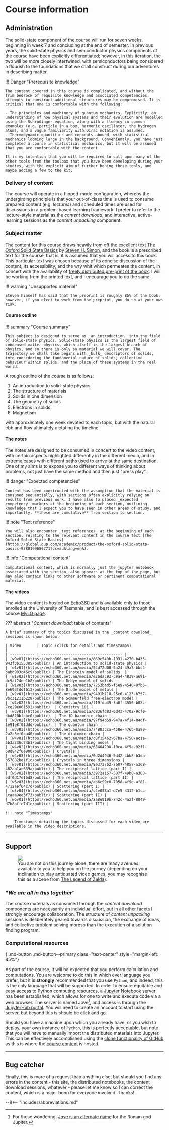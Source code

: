 # Course information

## Administration

The solid-state component of the course will run for seven weeks, beginning in week 7 and concluding at the end of semester. In previous years, the solid-state physics and semiconductor physics components of the course have been explicitly differentiated; however, in this iteration, the two will be more closely intertwined, with semiconductors being considered a flourish to the foundations that we shall construct during our adventures in describing matter.

!!! Danger "Prerequisite knowledge"

    The content covered in this course is complicated, and without the frim bedrock of requisite knowledge and associated competencies, attempts to construct additional structures may be compromised. It is critical that one is comfortable with the following:

    - The principles and machinery of quantum mechanics. Explicitly, an understanding of how physical systems and their evolution are modelled using the Schrödinger equation, along with a fluency in common examples (e.g. particle in a box, harmonic oscillator, the hydrogen atom), and a vague familiarity with Dirac notation is assumed.
    - Thermodynamic quantities and concepts abound, with statistical mechanics looming large in the background. Conveniently, you have just completed a course in statistical mechanics, but it will be assumed that you are comfortable with the content

    It is my intention that you will be required to call upon many of the other tools from the toolbox that you have been developing during your studies, with the explicit aim of further honing these tools, and maybe adding a few to the kit.

### Delivery of content

The course will operate in a flipped-mode configuration, whereby the undergirding principle is that your out-of-class time is used to consume prepared content (e.g. _lectures_) and scheduled times are used for discussions in a problem-based learning framework. I prefer to refer to the lecture-style material as the _content download_, and interactive, active-learning sessions as the _content unpacking_ component.

### Subject matter

The content for this course draws heavily from off the excellent text [The Oxford Solid State Basics](https://global.oup.com/academic/product/the-oxford-solid-state-basics-9780199680771?cc=au&lang=en&) by [Steven H. Simon](https://www-thphys.physics.ox.ac.uk/people/SteveSimon/), and the book is a prescribed text for the course, that is, it is assumed that you will access to this book. This particular text was chosen because of its concise discussion of the content, its accessibility, and the wry whit which permeates the content, in concert with the availability of [freely distributed pre-print of the book](http://www-thphys.physics.ox.ac.uk/people/SteveSimon/condmat2012/LectureNotes2012.pdf). I will be working from the printed text, and I encourage you to do the same.

!!! warning "Unsupported material"

    Steven himself has said that the preprint is roughly 85% of the book; however, if you elect to work from the preprint, you do so at your own risk.

#### Course outline

!!! summary "Course summary"

    This subject is designed to serve as _an introduction_ into the field of solid-state physics. Solid-state physics is the largest field of condensed matter physics, which itself is the largest branch of physics, and so there is only so material we will cover. The trajectory we shall take begins with _bulk_ descriptors of solids, into considering the fundamental nature of solids, collective behaviour within solids, and the place of these systems in the real world.

A rough outline of the course is as follows:

  1. An introduction to solid-state physics
  2. The structure of materials
  3. Solids in one dimension
  4. The geometry of solids
  5. Electrons in solids
  6. Magnetism

with approximately one week devoted to each topic, but with the natural ebb and flow ultimately dictating the timeline.

#### The notes

The notes are designed to be consumed in concert to the video content, with certain aspects highlighted differently in the different media, and in extreme cases with different paths used to arrive at the same destination. One of my aims is to expose you to different ways of thinking about problems, not just have the same method and then just "press play".

!!! danger  "Expected competencies"

    Content has been constructed with the assumption that the material is consumed sequentially, with sections often explicitly relying on results from previous work. I have also to placed _expected competency_ markers at the beginning of each section, outlining knowledge that I expect you to have seen in other areas of study, and importantly, **these are cumulative** from section to section.

!!! note  "Text reference"

    You will also encounter _text references_ at the beginning of each section, relating to the relevant content in the course text [The Oxford Solid State Basics](https://global.oup.com/academic/product/the-oxford-solid-state-basics-9780199680771?cc=au&lang=en&).

!!! info "Computational content"

    Computational content, which is normally just the jupyter notebook associated with the section, also appears at the top of the page, but may also contain links to other software or pertinent computational material.

#### The videos

The video content is hosted on [Echo360](https://echo360.net.au/) and is available only to those enrolled at the University of Tasmania, and is best accessed through the course [MyLO page](https://mylo.utas.edu.au/d2l/le/content/463489/Home).

??? abstract "_Content download_: table of contents"

    A brief summary of the topics discussed in the _content download_ sessions is shown below:

    | Video       | Topic (click for details and timestamps)                   |
    | ----------- | ------------------------------------ |
    | [w0v01](https://echo360.net.au/media/869c549b-1931-4270-b435-943f3b155385/public) | An introduction to solid-state physics |
    | [w1v01](https://echo360.net.au/media/54d72d00-5a24-49a3-bbc4-babd903c46c9/public) | The Einstein model of solids  |
    | [w1v02](https://echo360.net.au/media/e2bdac93-c9a4-4839-a691-dc9af24ee1b8/public) | The Debye model of solids  |
    | [w1v03](https://echo360.net.au/media/7253bad5-f5e9-4540-8fb5-8e693fddf613/public) | The Drude model of metals |
    | [w2v01](https://echo360.net.au/media/9491b718-25c6-4123-b757-9bc31211b228/public) | The Sommerfeld free-electron model |
    | [w2v02](https://echo360.net.au/media/f19fdb45-3a0f-4556-b02c-7ce29e061592/public)  | Chemistry 101 |
    | [w3v01](https://echo360.net.au/media/d836fd83-6d43-4702-9cf0-dbd820bfcbe0/public)  | The 1D harmonic chain |
    | [w3v02](https://echo360.net.au/media/97f94b59-947a-4f14-84df-1e91e8f01ddd/public)  | The quantum chain |
    | [w3v03](https://echo360.net.au/media/74883cca-458e-476b-8a99-2a2c3ef0ca40/public)  | The diatomic chain |
    | [w4v01](https://echo360.net.au/media/c8f15462-67ba-4750-ac1a-5b3a236c73b1/public) | The tight binding model |
    | [w4v02](https://echo360.net.au/media/68464290-10ca-4f5a-92f1-68d842f6e900/public) | Crystals |
    | [w4v03](https://echo360.net.au/media/0d2d4946-5d42-4bb8-b3da-b57882be1f1c/public) | Crystals in three dimensions |
    | [w5v01](https://echo360.net.au/media/8e3737b2-7b07-4857-a368-482ab1ac639a/public) | The reciprocal lattice (part I) |
    | [w5v02](https://echo360.net.au/media/3972a157-587f-49b8-a308-edf0d17e15d8/public) | The reciprocal lattice (part II) |
    | [w5v03](https://echo360.net.au/media/ab6c99c0-7958-4f9e-af81-4712aef64c7d/public) | Scattering (part I) |
    | [w5v04](https://echo360.net.au/media/c4e058a1-d7e5-4312-b1cc-1caaa9ee3f73/public) | Scattering (part II) |
    | [w6v01](https://echo360.net.au/media/2a8e919b-742c-4a2f-8849-d7b8affe7d1e/public) | Scattering (part III) |

    !!! note "Timestamps"

        Timestamps detailing the topics discussed for each video are available in the video descriptions.

---

## Support

<figure>
  <img src="../images/zelda.png">
  <figcaption> You are not on this journey alone: there are many avenues available to you to help you on the journey (depending on your inclination to play antiquated video games, you may recognise this as a scene from <a href="https://en.wikipedia.org/wiki/The_Legend_of_Zelda">The Legend of Zelda</a>).</figcaption>
</figure>

### "_We are all in this together_"

The course materials as consumed through the _content download_ components are necessarily an individual effort, but in all other facets I strongly encourage collaboration. The structure of _content unpacking_ sessions is deliberately geared towards discussion, the exchange of ideas, and collective problem solving moreso than the execution of a solution finding program.  

### Computational resources

[<i class="fab fa-python fa-5x"></i>](https://jove2021.cloud.edu.au/){ .md-button .md-button--primary class="text-center" style="margin-left: 45%"}

As part of the course, it will be expected that you perform calculation and computations. You are welcome to do this in which ever language you prefer, but it is __strongly__ recommended that you use `Python`, and indeed, this is the only language that will be supported. In order to ensure equitable and easy access to Python computing resources, a [Jupyter Notebook](https://jupyter.org/) server has been established, which allows for one to write and execute code via a web browser. The server is named Jove[^1], and access is through the [JupyterHub portal](https://jove2021.cloud.edu.au/). You will need to create an account to start using the server, but beyond this is should be click and go.

Should you have a machine upon which you already have, or you wish to deploy, your own instance of `Python`, this is perfectly acceptable, but note that you will have to manually import the distributed materials into Jupyter. This can be effectively accomplished using the [clone functionality of GitHub](https://docs.github.com/en/github/creating-cloning-and-archiving-repositories/cloning-a-repository-from-github/cloning-a-repository) as  this is where the [course content](https://github.com/Andy-UTAS/Solid-state) is hosted.

[^1]: For those wondering, [Jove is an alternate name](https://en.wikipedia.org/wiki/Jupiter_(mythology)) for the Roman god Jupiter.

---

## Bug catcher

Finally, this is more of a request than anything else, but should you find any errors in the content - this site, the distributed notebooks, the content download sessions, whatever - please let me know so I can correct the content, which is a major boon for everyone involved. Thanks!

--8<-- "includes/abbreviations.md"
